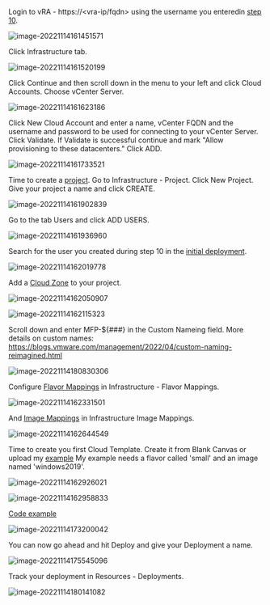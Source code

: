 Login to vRA - https://<vra-ip/fqdn> using the username you enteredin [step 10](./deployment.md).

![image-20221114161451571](./assets/image-20221114161451571.png)



Click Infrastructure tab.

![image-20221114161520199](./assets/image-20221114161520199.png)

Click Continue and then scroll down in the menu to your left and click Cloud Accounts. Choose vCenter Server.

![image-20221114161623186](./assets/image-20221114161623186.png)

Click New Cloud Account and enter a name, vCenter FQDN and the username and password to be used for connecting to your vCenter Server. Click Validate. If Validate is successful continue and mark "Allow provisioning to these datacenters." Click ADD.

![image-20221114161733521](./assets/image-20221114161733521.png)

Time to create a [project](https://learncloudassembly.github.io/Infrastructure/Administration/Projects/). Go to Infrastructure - Project. Click New Project. Give your project a name and click CREATE.

![image-20221114161902839](./assets/image-20221114161902839.png)

Go to the tab Users and click ADD USERS. 

![image-20221114161936960](./assets/image-20221114161936960.png)

Search for the user you created during step 10 in the [initial deployment](./deployment.md).

![image-20221114162019778](./assets/image-20221114162019778.png)

Add a [Cloud Zone](https://learncloudassembly.github.io/Infrastructure/Configure/Cloud-Zones/) to your project.

![image-20221114162050907](./assets/image-20221114162050907.png)



![image-20221114162115323](./assets/image-20221114162115323.png)

Scroll down and enter MFP-${###} in the Custom Nameing field. More details on custom names: https://blogs.vmware.com/management/2022/04/custom-naming-reimagined.html

![image-20221114180830306](./assets/image-20221114180830306.png)

Configure [Flavor Mappings](https://learncloudassembly.github.io/Infrastructure/Configure/Flavor-Mappings/) in Infrastructure - Flavor Mappings.

![image-20221114162331501](./assets/image-20221114162331501.png)

And [Image Mappings](https://learncloudassembly.github.io/Infrastructure/Configure/Image-Mappings/) in Infrastructure Image Mappings.

![image-20221114162644549](./assets/image-20221114162644549.png)

Time to create you first Cloud Template. Create it from Blank Canvas or upload my [example](https://github.com/larols/vmware-aria/blob/main/aria-automation/Windows%202019.yaml) My example needs a flavor called 'small' and an image named 'windows2019'.

![image-20221114162926021](./assets/image-20221114162926021.png)



![image-20221114162958833](./assets/image-20221114162958833.png)



[Code example](https://github.com/larols/vmware-aria/blob/main/aria-automation/Windows%202019.yaml)

![image-20221114173200042](./assets/image-20221114173200042.png)

You can now go ahead and hit Deploy and give your Deployment a name.

![image-20221114175545096](./assets/image-20221114175545096.png)

Track your deployment in Resources - Deployments.

![image-20221114180141082](./assets/image-20221114180141082.png)





